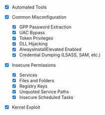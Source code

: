 - [x] Automated Tools
- [x] Common Misconfiguration
    - [x] GPP Password Extraction  
    - [x] UAC Bypass  
    - [x] Token Privileges  
    - [x] DLL Hijacking
    - [x] AlwaysInstallElevated Enabled  
    - [x] Credential Dumping (LSASS, SAM, etc.)
- [x] Insecure Permissions  
    - [x] Services
    - [x] Files and Folders
    - [x] Registry Keys
    - [x] Unquoted Service Paths
    - [x] Insecure Scheduled Tasks  
- [x] Kernel Exploit

